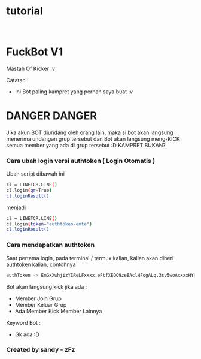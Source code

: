 # tutorial
 

# FuckBot V1
Mastah Of Kicker :v

Catatan : 
- Ini Bot paling kampret yang pernah saya buat :v

# DANGER DANGER
Jika akun BOT diundang oleh orang lain, maka si bot akan langsung menerima undangan grup tersebut dan Bot akan langsung meng-KICK semua member yang ada di grup tersebut :D KAMPRET BUKAN?

### Cara ubah login versi authtoken ( Login Otomatis )
Ubah script dibawah ini
```bash
cl = LINETCR.LINE()
cl.login(qr=True)
cl.loginResult()
```
menjadi
```bash
cl = LINETCR.LINE()
cl.login(token="authtoken-ente")
cl.loginResult()
```

### Cara mendapatkan authtoken
Saat pertama login, pada terminal / termux kalian, kalian akan diberi authtoken kalian, contohnya
```bash
authToken -> EmGxXwhjizYIReLFxxxx.eFtfXEQQ9zeBAclHFogALq.3sv5woAxxxxHYXBJFxxxxxxxPToPfzUNv2VYvSXXXX=
```

Bot akan langsung kick jika ada :
- Member Join Grup
- Member Keluar Grup
- Ada Member Kick Member Lainnya

Keyword Bot :
- Gk ada :D

### Created by sandy - zFz
